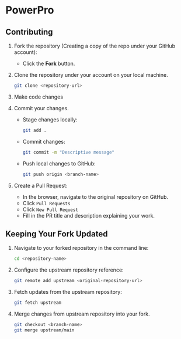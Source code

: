 # PowerPro

## Contributing

1. Fork the repository (Creating a copy of the repo under your GitHub account):
    - Click the **Fork** button.
2. Clone the repository under your account on your local machine.

    ```bash
    git clone <repository-url>
    ```

3. Make code changes
4. Commit your changes.
    - Stage changes locally:

      ```bash
      git add .
      ```

    - Commit changes:

      ```bash
      git commit -m "Descriptive message"
      ```

    - Push local changes to GitHub:

      ```bash
      git push origin <branch-name>
      ```

5. Create a Pull Request:
    - In the browser, navigate to the original repository on GitHub.
    - Click `Pull Requests`
    - Click `New Pull Request`
    - Fill in the PR title and description explaining your work.

## Keeping Your Fork Updated

1. Navigate to your forked repository in the command line:

    ```bash
    cd <repository-name>
    ```

2. Configure the upstream repository reference:

    ```bash
    git remote add upstream <original-repository-url>
    ```

3. Fetch updates from the upstream repository:

    ```bash
    git fetch upstream
    ```

4. Merge changes from upstream repository into your fork.

    ```bash
    git checkout <branch-name>
    git merge upstream/main
    ```
